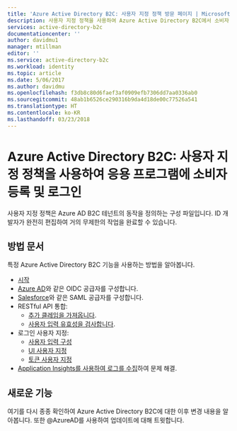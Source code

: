 ```yaml
---
title: 'Azure Active Directory B2C: 사용자 지정 정책 방문 페이지 | Microsoft Docs'
description: 사용자 지정 정책을 사용하여 Azure Active Directory B2C에서 소비자 지향 응용 프로그램 개발
services: active-directory-b2c
documentationcenter: ''
author: davidmu1
manager: mtillman
editor: ''
ms.service: active-directory-b2c
ms.workload: identity
ms.topic: article
ms.date: 5/06/2017
ms.author: davidmu
ms.openlocfilehash: f3db8c80d6faef3af0909efb7306dd7aa0336ab0
ms.sourcegitcommit: 48ab1b6526ce290316b9da4d18de00c77526a541
ms.translationtype: HT
ms.contentlocale: ko-KR
ms.lasthandoff: 03/23/2018
---
```

# <a name="azure-active-directory-b2c-sign-up-and-sign-in-consumers-in-your-applications-using-custom-policies"></a>Azure Active Directory B2C: 사용자 지정 정책을 사용하여 응용 프로그램에 소비자 등록 및 로그인
사용자 지정 정책은 Azure AD B2C 테넌트의 동작을 정의하는 구성 파일입니다. ID 개발자가 완전히 편집하여 거의 무제한의 작업을 완료할 수 있습니다.

## <a name="how-to-articles"></a>방법 문서
특정 Azure Active Directory B2C 기능을 사용하는 방법을 알아봅니다.

* [시작](active-directory-b2c-overview-custom.md)
* [Azure AD](active-directory-b2c-setup-aad-custom.md)와 같은 OIDC 공급자를 구성합니다.
* [Salesforce](active-directory-b2c-setup-sf-app-custom.md)와 같은 SAML 공급자를 구성합니다.
* RESTful API 통합:
    * [추가 클레임을 가져옵니다](active-directory-b2c-rest-api-step-custom.md).
    * [사용자 입력 유효성을 검사합니다](active-directory-b2c-rest-api-validation-custom.md).
* 로그인 사용자 지정:
    * [사용자 입력 구성](active-directory-b2c-configure-signup-self-asserted-custom.md)
    * [UI 사용자 지정](active-directory-b2c-ui-customization-custom.md)
    * [토큰 사용자 지정](active-directory-b2c-reference-manage-sso-and-token-configuration.md)
* [Application Insights를 사용하여 로그를 수집](active-directory-b2c-troubleshoot-custom.md)하여 문제 해결.

## <a name="whats-new"></a>새로운 기능
여기를 다시 종종 확인하여 Azure Active Directory B2C에 대한 이후 변경 내용을 알아봅니다. 또한 @AzureAD를 사용하여 업데이트에 대해 트윗합니다.



